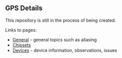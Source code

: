 ## GPS Details

This repository is still in the process of being created.

Links to pages:

- [General](general/README.md) - general topics such as aliasing
- [Chipsets](chipsets/README.md)
- [Devices](devices/README.md) - device information, observations, issues
